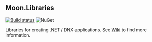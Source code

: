 ## Moon.Libraries

[![Build status](https://ci.appveyor.com/api/projects/status/7eikou4hsbsva8cj?svg=true)](https://ci.appveyor.com/project/djanosik/moon-libraries)
![NuGet](https://img.shields.io/nuget/v/Moon.Contracts.svg)

Libraries for creating .NET / DNX applications. See [Wiki](https://github.com/djanosik/Moon.Libraries/wiki) to find more information.